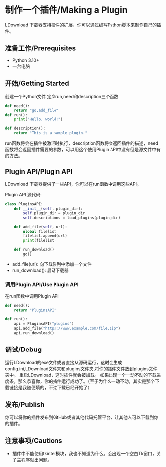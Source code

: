 # 制作一个插件/Making a Plugin
LDownload 下载器支持插件的扩展，你可以通过编写Python脚本来制作自己的插件。

## 准备工作/Prerequisites
- Python 3.10+
- 一台电脑

## 开始/Getting Started
创建一个Python文件
定义run,need和description三个函数

```python
def need():
    return "go,add_file"
def run():
    print("Hello, world!")

def description():
    return "This is a sample plugin."
```

run函数将会在插件被激活时执行，description函数将会返回插件的描述，need函数将会返回插件需要的参数，可以用这个使用Plugin API中没有但是源文件中有的方法。

## Plugin API/Plugin API
LDownload 下载器提供了一些API，你可以在run函数中调用这些API。

Plugin API 源代码:
```python
class PluginsAPI:
    def __init__(self, plugin_dir):
        self.plugin_dir = plugin_dir
        self.descriptions = load_plugins(plugin_dir)

    def add_file(self, url):
        global filelist
        filelist.append(url)
        print(filelist)

    def run_download():
        go()
```

- add_file(url): 向下载队列中添加一个文件
- run_download(): 启动下载器

### 调用Plugin API/Use Plugin API
在run函数中调用Plugin API

```python
def need():
    return "PluginsAPI"

def run():
    api = PluginsAPI("plugins")
    api.add_file("https://www.example.com/file.zip")
    api.run_download()
```

## 调试/Debug

运行LDownload的exe文件或者直接从源码运行，这时会生成config.ini,LDownload文件夹和plugins文件夹,将你的插件文件放到plugins文件夹中。
重启LDownload，这时插件就会被加载。
如果出现一个一动不动的下载进度条，那么恭喜你，你的插件运行成功了。（至于为什么一动不动，其实是那个下载链接是我随便填的，不过下载已经开始了）

## 发布/Publish
你可以将你的插件发布到GitHub或者其他代码托管平台，让其他人可以下载到你的插件。

## 注意事项/Cautions
- 插件中不能使用tkinter模块，我也不知道为什么，会出现一个空白Tk窗口，关了主程序就出问题。